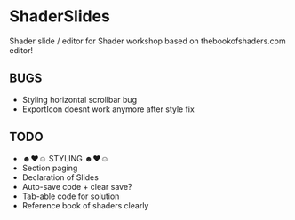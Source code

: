 # ShaderSlides
Shader slide / editor for Shader workshop based on thebookofshaders.com editor!

## BUGS
* Styling horizontal scrollbar bug
* ExportIcon doesnt work anymore after style fix

## TODO
* ☻♥☺ STYLING ☻♥☺
* Section paging
* Declaration of Slides
* Auto-save code + clear save?
* Tab-able code for solution
* Reference book of shaders clearly
